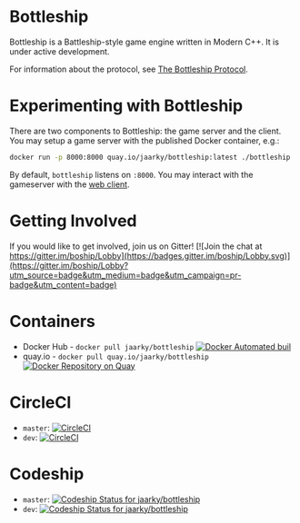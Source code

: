 Bottleship
==

Bottleship is a Battleship-style game engine written in Modern C++. It is under active development.

For information about the protocol, see [The Bottleship Protocol](https://github.com/jaarky/bottleship/wiki/The-Bottleship-Protocol).

Experimenting with Bottleship
==

There are two components to Bottleship: the game server and the client. You may setup a game server with the published
Docker container, e.g.:

```sh
docker run -p 8000:8000 quay.io/jaarky/bottleship:latest ./bottleship
```

By default, `bottleship` listens on `:8000`. You may interact with the gameserver with the [web client](http://htmlpreview.github.io/?https://raw.githubusercontent.com/jaarky/bottleship/master/web/webclient.html).

Getting Involved
==

If you would like to get involved, join us on Gitter! [![Join the chat at https://gitter.im/boship/Lobby](https://badges.gitter.im/boship/Lobby.svg)](https://gitter.im/boship/Lobby?utm_source=badge&utm_medium=badge&utm_campaign=pr-badge&utm_content=badge)

Containers
==
* Docker Hub - `docker pull jaarky/bottleship` [![Docker Automated buil](https://img.shields.io/docker/automated/jaarky/bottleship.svg)](https://hub.docker.com/r/jaarky/bottleship/)
* quay.io - `docker pull quay.io/jaarky/bottleship` [![Docker Repository on Quay](https://quay.io/repository/jaarky/bottleship/status "Docker Repository on Quay")](https://quay.io/repository/jaarky/bottleship)

CircleCI
==

* `master`: [![CircleCI](https://circleci.com/gh/jaarky/bottleship/tree/master.svg?style=svg)](https://circleci.com/gh/jaarky/bottleship/tree/master)
* `dev`: [![CircleCI](https://circleci.com/gh/jaarky/bottleship/tree/dev.svg?style=svg)](https://circleci.com/gh/jaarky/bottleship/tree/dev)

Codeship
==

* `master`: [ ![Codeship Status for jaarky/bottleship](https://app.codeship.com/projects/e831eb40-b10a-0134-101a-1a4c0cdb2aa0/status?branch=master)](https://app.codeship.com/projects/193212)
* `dev`: [ ![Codeship Status for jaarky/bottleship](https://app.codeship.com/projects/e831eb40-b10a-0134-101a-1a4c0cdb2aa0/status?branch=dev)](https://app.codeship.com/projects/193212)
